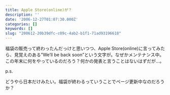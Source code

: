 ```yaml
---
title: Apple Store(online)が？
description: ''
date: '2006-12-27T01:07:30.000Z'
categories: []
keywords: []
slug: "200612-20b39dfc-c09c-4ab2-b1f1-71ad93196618"
---
```

福袋の販売って終わったんだっけと思いつつ、Apple Store(online)に言ってみたら、見覚えのある”We’ll be back soon”という文字が。なぜかメンテナンス中。  
この年末に何をやっているのだろう？何かの発表と言うことはないはずだが…。

p.s.

どうやら日本だけみたい。福袋が終わるっていうことでページ更新中なのだろうか？